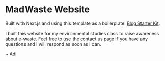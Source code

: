 # MadWaste Website

Built with Next.js and using this template as a boilerplate: [Blog Starter Kit](https://vercel.com/templates/next.js/blog-starter-kit).

I built this website for my environmental studies class to raise awareness about e-waste. Feel free to use the contact us page if you have any questions and I will respond as soon as I can.

~ Adi
